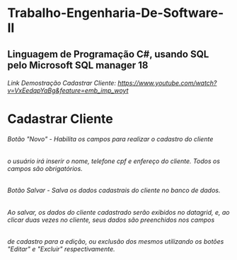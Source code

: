 # Trabalho-Engenharia-De-Software-II

## Linguagem de Programação C#, usando SQL pelo Microsoft SQL manager 18

###### Link Demostração Cadastrar Cliente: https://www.youtube.com/watch?v=VxEedqpYaBg&feature=emb_imp_woyt

# Cadastrar Cliente

###### Botão "Novo" - Habilita os campos para realizar o cadastro do cliente
###### o usuário irá inserir o nome, telefone cpf e enfereço do cliente. Todos os campos são obrigatórios.

###### Botão Salvar - Salva os dados cadastrais do cliente no banco de dados.

###### Ao salvar, os dados do cliente cadastrado serão exibidos no datagrid, e, ao clicar duas vezes no cliente, seus dados são preenchidos nos campos
###### de cadastro para a edição, ou exclusão dos mesmos utilizando os botões "Editar" e "Excluir" respectivamente.
